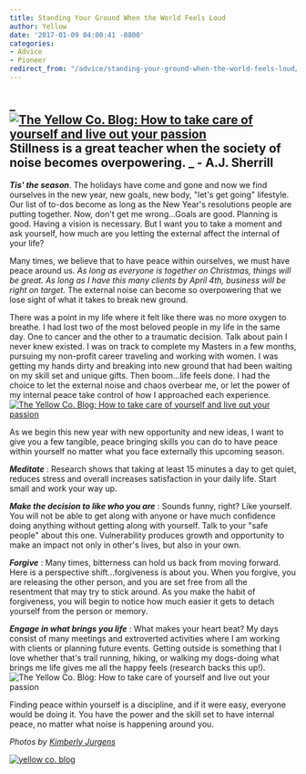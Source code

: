 ```yaml
---
title: Standing Your Ground When the World Feels Loud
author: Yellow
date: '2017-01-09 04:00:41 -0800'
categories:
- Advice
- Pioneer
redirect_from: "/advice/standing-your-ground-when-the-world-feels-loud/"
---
```


## _[![The Yellow Co. Blog: How to take care of yourself and live out your passion](https://yellow-blog-images.imgix.net/2017/01/k4.jpg)](https://yellow-blog-images.imgix.net/2017/01/k4.jpg)Stillness is a great teacher when the society of noise becomes overpowering. _ - A.J. Sherrill

_**Tis' the season**_. The holidays have come and gone and now we find ourselves in the new year, new goals, new body, "let's get going" lifestyle. Our list of to-dos become as long as the New Year's resolutions people are putting together. Now, don't get me wrong...Goals are good. Planning is good. Having a vision is necessary. But I want you to take a moment and ask yourself, how much are you letting the external affect the internal of your life?

Many times, we believe that to have peace within ourselves, we must have peace around us. _As long as everyone is together on Christmas, things will be great. As long as I have this many clients by April 4th, business will be right on target._ The external noise can become so overpowering that we lose sight of what it takes to break new ground.

There was a point in my life where it felt like there was no more oxygen to breathe. I had lost two of the most beloved people in my life in the same day. One to cancer and the other to a traumatic decision. Talk about pain I never knew existed. I was on track to complete my Masters in a few months, pursuing my non-profit career traveling and working with women. I was getting my hands dirty and breaking into new ground that had been waiting on my skill set and unique gifts. Then boom...life feels done. I had the choice to let the external noise and chaos overbear me, or let the power of my internal peace take control of how I approached each experience.[![The Yellow Co. Blog: How to take care of yourself and live out your passion](https://yellow-blog-images.imgix.net/2017/01/k8.jpg)](https://yellow-blog-images.imgix.net/2017/01/k8.jpg)

As we begin this new year with new opportunity and new ideas, I want to give you a few tangible, peace bringing skills you can do to have peace within yourself no matter what you face externally this upcoming season.

**_Meditate_** : Research shows that taking at least 15 minutes a day to get quiet, reduces stress and overall increases satisfaction in your daily life. Start small and work your way up. 

**_Make the decision to like who you are_** : Sounds funny, right? Like yourself. You will not be able to get along with anyone or have much confidence doing anything without getting along with yourself. Talk to your "safe people" about this one. Vulnerability produces growth and opportunity to make an impact not only in other's lives, but also in your own.

**_Forgive_** : Many times, bitterness can hold us back from moving forward. Here is a perspective shift...forgiveness is about you. When you forgive, you are releasing the other person, and you are set free from all the resentment that may try to stick around. As you make the habit of forgiveness, you will begin to notice how much easier it gets to detach yourself from the person or memory.[  
](https://yellow-blog-images.imgix.net/2017/01/k9.jpg)

**_Engage in what brings you life_** : What makes your heart beat? My days consist of many meetings and extroverted activities where I am working with clients or planning future events. Getting outside is something that I love whether that's trail running, hiking, or walking my dogs-doing what brings me life gives me all the happy feels (research backs this up!).![The Yellow Co. Blog: How to take care of yourself and live out your passion](https://yellow-blog-images.imgix.net/2017/01/k9.jpg)

Finding peace within yourself is a discipline, and if it were easy, everyone would be doing it. You have the power and the skill set to have internal peace, no matter what noise is happening around you.

_Photos by [Kimberly Jurgens](http://eclecticstateofmind.com/)_

[![yellow co. blog](https://yellow-blog-images.imgix.net/2015/12/kristitriplett.jpg)](https://endearingtraveler.wordpress.com/)
